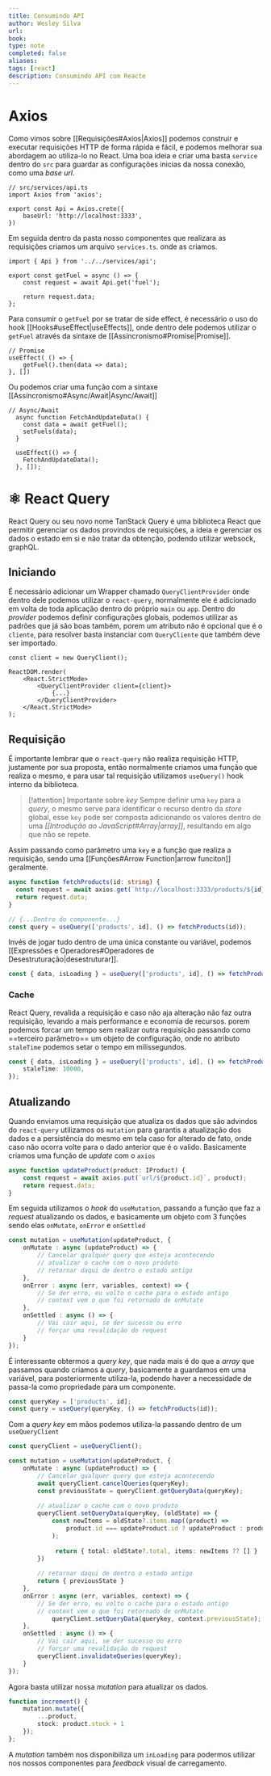 ```yaml
---
title: Consumindo API
author: Wesley Silva
url:
book:
type: note
completed: false
aliases:
tags: [react]
description: Consumindo API com Reacte
---
```

# Axios
Como vimos sobre [[Requisições#Axios|Axios]] podemos construir e executar requisições HTTP de forma rápida e fácil, e podemos melhorar sua abordagem ao utiliza-lo no React.
Uma boa ideia e criar uma basta `service` dentro do `src` para guardar as configurações inicias da nossa conexão, como uma _base url_.

```tsx
// src/services/api.ts
import Axios from 'axios';

export const Api = Axios.crete({
	baseUrl: 'http://localhost:3333',
})
```

Em seguida dentro da pasta nosso componentes que realizara as requisições criamos um arquivo `services.ts`. onde as criamos.

```tsx
import { Api } from '../../services/api';

export const getFuel = async () => {
	const request = await Api.get('fuel');
	
	return request.data;
};
```

Para consumir o `getFuel` por se tratar de side effect, é necessário o uso do hook [[Hooks#useEffect|useEffects]], onde dentro dele podemos utilizar o `getFuel` através da sintaxe de [[Assíncronismo#Promise|Promise]].

```tsx
// Promise
useEffect( () => {
	getFuel().then(data => data);
}, [])
```

Ou podemos criar uma função com a sintaxe [[Assíncronismo#Async/Await|Async/Await]]

```tsx
// Async/Await
  async function FetchAndUpdateData() {
    const data = await getFuel();
    setFuels(data);
  }
  
  useEffect(() => {
    FetchAndUpdateData();
  }, []);
```

# ⚛️ React Query
React Query ou seu novo nome TanStack Query é uma biblioteca React que permitir gerenciar os dados provindos de requisições, a ideia e gerenciar os dados o estado em si e não tratar da obtenção, podendo utilizar websock, graphQL.

## Iniciando
É necessário adicionar um Wrapper chamado `QueryClientProvider` onde dentro dele podemos utilizar o `react-query`, normalmente ele é adicionado em volta de toda aplicação dentro do próprio `main` ou `app`.
Dentro do _provider_ podemos definir configurações globais, podemos utilizar as padrões que já são boas também, porem um atributo não é opcional que é o `cliente`, para resolver basta instanciar com `QueryCliente` que também deve ser importado.

```tsx
const client = new QueryClient();

ReactDOM.render(
	<React.StrictMode>
		<QueryClientProvider client={client}>
			{...}
		</QueryClientProvider>
	</React.StrictMode>
);
```

## Requisição
É importante lembrar que o `react-query` não realiza requisição HTTP, justamente por sua proposta, então normalmente criamos uma função que realiza o mesmo, e para usar tal requisição utilizamos `useQuery()` hook interno da biblioteca.

>[!attention] Importante sobre _key_
>Sempre definir uma `key` para a _query_, o mesmo serve para identificar o recurso dentro da _store_ global, esse `key` pode ser composta adicionando os valores dentro de uma _[[Introdução ao JavaScript#Array|array]]_, resultando em algo que não se repete.

Assim passando como parâmetro uma `key` e a função que realiza a requisição, sendo uma [[Funções#Arrow Function|arrow funciton]] geralmente.

```ts
async function fetchProducts(id: string) {
  const request = await axios.get(`http://localhost:3333/products/${id}`);
  return request.data;
}

// {...Dentro do componente...}
const query = useQuery(['products', id], () => fetchProducts(id));
```

Invés de jogar tudo dentro de uma única constante ou variável, podemos [[Expressões e Operadores#Operadores de Desestruturação|desestruturar]].

```ts
const { data, isLoading } = useQuery(['products', id], () => fetchProducts(id));
```

### Cache
React Query, revalida a requisição e caso não aja alteração não faz outra requisição, levando a mais performance e economia de recursos. porem podemos forcar um tempo sem realizar outra requisição passando como ==terceiro parâmetro== um objeto de configuração, onde no atributo `staleTime` podemos setar o tempo em milissegundos.


```ts
const { data, isLoading } = useQuery(['products', id], () => fetchProducts(id), {
	staleTime: 10000,
});
```

## Atualizando
Quando enviamos uma requisição que atualiza os dados que são advindos do `react-query` utilizamos os `mutation` para garantis a atualização dos dados e a persistência do mesmo em tela caso for alterado de fato, onde caso não ocorra volte para o dado anterior que é o valido.
Basicamente criamos uma função de _update_  com o `axios`

```typescript
async function updateProduct(product: IProduct) {
	const request = await axios.put(`url/${product.id}`, product);
	return request.data;
}
```

Em seguida utilizamos o _hook_ do `useMutation`, passando a função que faz a _request_ atualizando os dados, e basicamente um objeto com 3 funções sendo elas `onMutate`, `onError` e `onSettled`

```typescript
const mutation = useMutation(updateProduct, {
	onMutate : async (updateProduct) => {
		// Cancelar qualquer query que esteja acontecendo
		// atualizar o cache com o novo produto
		// retornar daqui de dentro o estado antigo
	},
	onError : async (err, variables, context) => {
		// Se der erro, eu volto o cache para o estado antigo
		// context vem o que foi retornado de onMutate
	},
	onSettled : async () => {
		// Vai cair aqui, se der sucesso ou erro
		// forçar uma revalidação do request
	}
});
```

É interessante obtermos a _query key_, que nada mais é do que a _array_ que passamos quando criamos a _query_, basicamente a guardamos em uma variável, para posteriormente utiliza-la, podendo haver a necessidade de passa-la como propriedade para um componente.

```typescript
const queryKey = ['products', id];
const query = useQuery(queryKey, () => fetchProducts(id));
```

Com a _query key_ em mãos podemos utiliza-la passando dentro de um `useQueryClient`

```typescript
const queryClient = useQueryClient();

const mutation = useMutation(updateProduct, {
	onMutate : async (updateProduct) => {
		// Cancelar qualquer query que esteja acontecendo
		await queryClient.cancelQueries(queryKey);
		const previousState = queryClient.getQueryData(queryKey);
		
		// atualizar o cache com o novo produto
		queryClient.setQueryData(queryKey, (oldState) => {
			const newItems = oldState?.items.map((product) => 
				product.id === updateProduct.id ? updateProduct : product
			);
			
			 return { total: oldState?.total, items: newItems ?? [] }
		})
		
		// retornar daqui de dentro o estado antigo
		return { previousState }
	},
	onError : async (err, variables, context) => {
		// Se der erro, eu volto o cache para o estado antigo
		// context vem o que foi retornado de onMutate
			queryClient.setQueryData(querykey, context.previousState);
	},
	onSettled : async () => {
		// Vai cair aqui, se der sucesso ou erro
		// forçar uma revalidação do request
		queryClient.invalidateQueries(queryKey);
	}
});
```

Agora basta utilizar nossa _mutation_ para atualizar os dados.

```typescript
function increment() {
	mutation.mutate({
		...product,
		stock: product.stock + 1
	});
};
```

A _mutation_ também nos disponibiliza um `inLoading` para podermos utilizar nos nossos componentes para _feedback_ visual de carregamento.